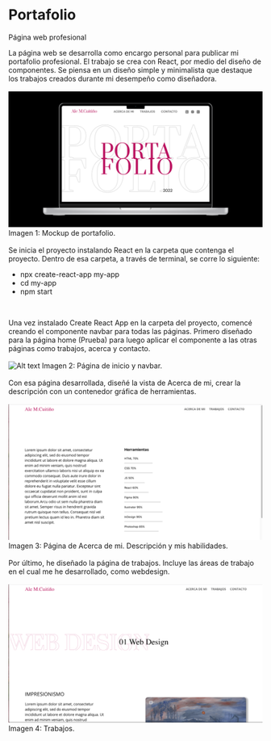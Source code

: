 # Portafolio
Página web profesional

La página web se desarrolla como encargo personal para publicar mi portafolio profesional. El trabajo se crea con React, por medio del diseño de componentes.
Se piensa en un diseño simple y minimalista que destaque los trabajos creados durante mi desempeño como diseñadora. 
<br>
<br>
![Alt text](https://github.com/AleMCuitino/Portafolio/blob/main/ImagenesReadme/Mockup.png)
Imagen 1: Mockup de portafolio.
<br>
<br>
Se inicia el proyecto instalando React en la carpeta que contenga el proyecto. Dentro de esa carpeta, a través de terminal, se corre lo siguiente:
<br>
- npx create-react-app my-app
- cd my-app
- npm start
<br>

Una vez instalado Create React App en la carpeta del proyecto, comencé creando el componente navbar para todas las páginas. Primero diseñado para la página home (Prueba) para luego aplicar el componente a las otras páginas como trabajos, acerca y contacto.
<br>
<br>
![Alt text](https://github.com/AleMCuitino/Portafolio/blob/main/ImagenesReadme/Imagen1.png)
Imagen 2: Página de inicio y navbar.
<br>
<br>
Con esa página desarrollada, diseñé la vista de Acerca de mi, crear la descripción con un contenedor gráfica de herramientas.
<br>
<br>
![Alt text](https://github.com/AleMCuitino/Portafolio/blob/main/ImagenesReadme/Imagen2.png)
Imagen 3: Página de Acerca de mi. Descripción y mis habilidades.
<br>
<br>
Por último, he diseñado la página de trabajos. Incluye las áreas de trabajo en el cual me he desarrollado, como webdesign.
<br>
<br>
![Alt text](https://github.com/AleMCuitino/Portafolio/blob/main/ImagenesReadme/Imagen3.png)
Imagen 4: Trabajos.
<br>
<br>
